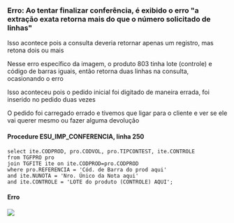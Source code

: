 ### Erro: Ao tentar finalizar conferência, é exibido o erro "a extração exata retorna mais do que o número solicitado de linhas"

<p>Isso acontece pois a consulta deveria retornar apenas um registro, mas retona dois ou mais</p>
<p>Nesse erro específico da imagem, o produto 803 tinha lote (controle) e código de barras iguais, então retorna duas linhas na consulta, ocasionando o erro</p>
<p>Isso aconteceu pois o pedido inicial foi digitado de maneira errada, foi inserido no pedido duas vezes</p>
<p>O pedido foi carregado errado e tivemos que ligar para o cliente e ver se ele vai querer mesmo ou fazer alguma devolução</p>

#### Procedure ESU_IMP_CONFERENCIA, linha 250
```
select ite.CODPROD, pro.CODVOL, pro.TIPCONTEST, ite.CONTROLE
from TGFPRO pro
join TGFITE ite on ite.CODPROD=pro.CODPROD
where pro.REFERENCIA = 'Cód. de Barra do prod aqui'
and ite.NUNOTA = 'Nro. Único da Nota aqui'
and ite.CONTROLE = 'LOTE do produto (CONTROLE) AQUI';
```
#### Erro
<img src="https://raw.githubusercontent.com/deivealtoe/problemas_sankhya_resolvidos/master/_src/_images/finalizar_conferencia_erro.png">
